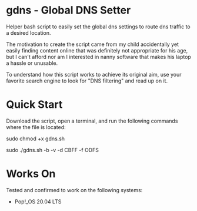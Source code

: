 # gdns - Global DNS Setter

Helper bash script to easily set the global dns settings to route dns traffic to a desired location.

The motivation to create the script came from my child accidentally yet easily finding content online that was definitely not appropriate for his age, but I can't afford nor am I interested in nanny software that makes his laptop a hassle or unusable. 

To understand how this script works to achieve its original aim, use your favorite search engine to look for "DNS filtering" and read up on it.

# Quick Start
Download the script, open a terminal, and run the following commands where the file is located:

  sudo chmod +x gdns.sh

  sudo ./gdns.sh -b -v -d CBFF -f ODFS

# Works On
Tested and confirmed to work on the following systems:
  - Pop!_OS 20.04 LTS
